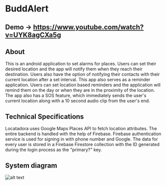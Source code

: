 # BuddAlert
## Demo -> https://www.youtube.com/watch?v=UYK8agCXa5g

## About
This is an android application to set alarms for places. Users can set their desired location and the app will notify them when they reach their destination. Users also have the option of notifying their contacts with their current location after a set interval. This app also serves as a reminder application. Users can set location based reminders and the application will remind them on the day or when they are in the proximity of the location. The app also has a SOS feature, which immediately sends the user's current location along with a 10 second audio clip from the user's end.
<br>


## Technical Specifications
Locatadora uses Google Maps Places API to fetch location attributes. The entire backend is handled with the help of Firebase. Firebase authentication service is used for signing in with phone number and Google. The data for every user is stored in a Firebase Firestore collection with the ID generated during the login process as the "primary?" key.

## System diagram
![alt text](https://github.com/hunkyxstudman/LocataDora/blob/master/assets/sys_diagram.png?raw=true)


